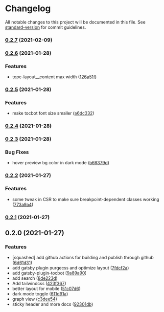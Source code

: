 # Changelog

All notable changes to this project will be documented in this file. See [standard-version](https://github.com/conventional-changelog/standard-version) for commit guidelines.

### [0.2.7](https://github.com/hikerpig/gatsby-project-kb/compare/v0.2.6...v0.2.7) (2021-02-09)

### [0.2.6](https://github.com/hikerpig/gatsby-project-kb/compare/v0.2.5...v0.2.6) (2021-01-28)


### Features

* topc-layout__content max width ([126a51f](https://github.com/hikerpig/gatsby-project-kb/commit/126a51f184c32711f96a89f7edfdb74a348713a2))

### [0.2.5](https://github.com/hikerpig/gatsby-project-kb/compare/v0.2.4...v0.2.5) (2021-01-28)


### Features

* make tocbot font size smaller ([a6dc332](https://github.com/hikerpig/gatsby-project-kb/commit/a6dc332425832a519849e6aeea1a075659ec8578))

### [0.2.4](https://github.com/hikerpig/gatsby-project-kb/compare/v0.2.3...v0.2.4) (2021-01-28)

### [0.2.3](https://github.com/hikerpig/gatsby-project-kb/compare/v0.2.2...v0.2.3) (2021-01-28)


### Bug Fixes

* hover preview bg color in dark mode ([b66379d](https://github.com/hikerpig/gatsby-project-kb/commit/b66379d763927265e8247f9d6c4738e5f840be14))

### [0.2.2](https://github.com/hikerpig/gatsby-project-kb/compare/v0.2.1...v0.2.2) (2021-01-27)


### Features

* some tweak in CSR to make sure breakpoint-dependent classes working ([773a9a4](https://github.com/hikerpig/gatsby-project-kb/commit/773a9a41b16146294bdb09079d670962ad9c9927))

### [0.2.1](https://github.com/hikerpig/gatsby-project-kb/compare/v0.2.0...v0.2.1) (2021-01-27)

## 0.2.0 (2021-01-27)


### Features

* [squashed] add github actions for building and publish through github ([6d61d31](https://github.com/hikerpig/gatsby-project-kb/commit/6d61d31acaf3173786c900c9cd48bdce5bd99b72))
* add gatsby plugin purgecss and optimize layout ([7fdcf2a](https://github.com/hikerpig/gatsby-project-kb/commit/7fdcf2af0556182b715480bdb76758523762be9d))
* add gatsby-plugin-tocbot ([9a89a90](https://github.com/hikerpig/gatsby-project-kb/commit/9a89a9027d59bd7d21b1bdcfad69ad58fb5707b6))
* add search ([8de223d](https://github.com/hikerpig/gatsby-project-kb/commit/8de223d8076542085d7fb5f53963771d310f7e9b))
* Add tailwindcss ([423f367](https://github.com/hikerpig/gatsby-project-kb/commit/423f36737667b27b14768673d7aa65d0b12bbaac))
* better layout for mobile ([51c07d6](https://github.com/hikerpig/gatsby-project-kb/commit/51c07d6df662a259a7c19a08e47dd74524448145))
* dark mode toggle ([611d91a](https://github.com/hikerpig/gatsby-project-kb/commit/611d91ac4b8364d1a45410cef820037accd4db17))
* graph view ([c3dee54](https://github.com/hikerpig/gatsby-project-kb/commit/c3dee547b258cadffeecb28e96724fe7aa21415e))
* sticky header and more docs ([92301db](https://github.com/hikerpig/gatsby-project-kb/commit/92301dbb064129d172782533cf74bff00788cb3f))
